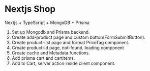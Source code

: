 # Nextjs Shop
Nextjs + TypeScript + MongoDB + Prisma

1. Set up Mongodb and Prisma backend.
2. Create add-product page and custom button(FormSubmitButton).
3. Create product-list page and format PriceTag component.
4. Create product-id page, not-found, loading component
5. Create cache and Metadata functions.
6. Add prisma cart and cartItems.
7. Add to Cart, server action inside client component.
